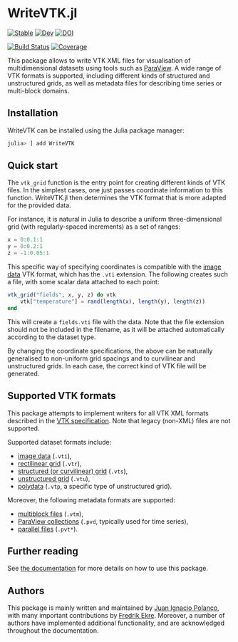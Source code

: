 # WriteVTK.jl

[![Stable](https://img.shields.io/badge/docs-stable-blue.svg)](https://juliavtk.github.io/WriteVTK.jl/stable/)
[![Dev](https://img.shields.io/badge/docs-dev-blue.svg)](https://juliavtk.github.io/WriteVTK.jl/dev/)
[![DOI](https://zenodo.org/badge/32700186.svg)](https://zenodo.org/badge/latestdoi/32700186)

[![Build Status](https://github.com/JuliaVTK/WriteVTK.jl/workflows/CI/badge.svg)](https://github.com/JuliaVTK/WriteVTK.jl/actions)
[![Coverage](https://codecov.io/gh/JuliaVTK/WriteVTK.jl/branch/master/graph/badge.svg)](https://codecov.io/gh/JuliaVTK/WriteVTK.jl)

This package allows to write VTK XML files for visualisation of multidimensional
datasets using tools such as [ParaView](http://www.paraview.org/).
A wide range of VTK formats is supported, including different kinds of
structured and unstructured grids, as well as metadata files for describing
time series or multi-block domains.

## Installation

WriteVTK can be installed using the Julia package manager:

```julia
julia> ] add WriteVTK
```

## Quick start

The `vtk_grid` function is the entry point for creating different kinds
of VTK files.
In the simplest cases, one just passes coordinate information to this function.
WriteVTK.jl then determines the VTK format that is more adapted for the provided
data.

For instance, it is natural in Julia to describe a uniform three-dimensional
grid (with regularly-spaced increments) as a set of ranges:

```julia
x = 0:0.1:1
y = 0:0.2:1
z = -1:0.05:1
```

This specific way of specifying coordinates is compatible with the [image data](https://juliavtk.github.io/WriteVTK.jl/dev/grids/structured/#Image-data)
VTK format, which has the `.vti` extension.
The following creates such a file, with some scalar data attached to each point:

```julia
vtk_grid("fields", x, y, z) do vtk
    vtk["temperature"] = rand(length(x), length(y), length(z))
end
```

This will create a `fields.vti` file with the data.
Note that the file extension should not be included in the filename, as it will
be attached automatically according to the dataset type.

By changing the coordinate specifications, the above can be naturally
generalised to non-uniform grid spacings and to curvilinear and unstructured
grids.
In each case, the correct kind of VTK file will be generated.

## Supported VTK formats

This package attempts to implement writers for all VTK XML formats described in
the [VTK specification](http://www.vtk.org/VTK/img/file-formats.pdf).
Note that legacy (non-XML) files are not supported.

Supported dataset formats include:
- [image data](https://juliavtk.github.io/WriteVTK.jl/dev/grids/structured/#Image-data) (`.vti`),
- [rectilinear grid](https://juliavtk.github.io/WriteVTK.jl/dev/grids/structured/#Rectilinear-grid) (`.vtr`),
- [structured (or curvilinear) grid](https://juliavtk.github.io/WriteVTK.jl/dev/grids/structured/#Structured-grid) (`.vts`),
- [unstructured grid](https://juliavtk.github.io/WriteVTK.jl/dev/grids/unstructured/#Unstructured-grid) (`.vtu`),
- [polydata](https://juliavtk.github.io/WriteVTK.jl/dev/grids/unstructured/#Polydata-grid) (`.vtp`, a specific type of unstructured grid).

Moreover, the following metadata formats are supported:
- [multiblock files](https://juliavtk.github.io/WriteVTK.jl/dev/metadata/multiblock/) (`.vtm`),
- [ParaView collections](https://juliavtk.github.io/WriteVTK.jl/dev/metadata/paraview_collections/) (`.pvd`, typically used for time series),
- [parallel files](https://juliavtk.github.io/WriteVTK.jl/dev/metadata/parallel/) (`.pvt*`).

## Further reading

See [the documentation](https://juliavtk.github.io/WriteVTK.jl/stable/) for more details on how to use this package.

## Authors

This package is mainly written and maintained by [Juan Ignacio
Polanco](https://jipolanco.gitlab.io), with many important contributions by
[Fredrik Ekre](https://fredrikekre.se).
Moreover, a number of authors have implemented additional functionality, and
are acknowledged throughout the documentation.
